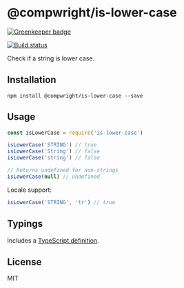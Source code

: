 # @compwright/is-lower-case

[![Greenkeeper badge](https://badges.greenkeeper.io/compwright/is-lower-case.svg)](https://greenkeeper.io/)

[![Build status][travis-image]][travis-url]

Check if a string is lower case.

## Installation

```
npm install @compwright/is-lower-case --save
```

## Usage

```javascript
const isLowerCase = require('is-lower-case')

isLowerCase('STRING') // true
isLowerCase('String') // false
isLowerCase('string') // false

// Returns undefined for non-strings
isLowerCase(null) // undefined
```

Locale support:

```javascript
isLowerCase('STRİNG', 'tr') // true
```

## Typings

Includes a [TypeScript definition](is-lower-case.d.ts).

## License

MIT

[travis-image]: https://img.shields.io/travis/compwright/is-lower-case.svg?style=flat
[travis-url]: https://travis-ci.org/compwright/is-lower-case
